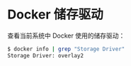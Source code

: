 # Docker 储存驱动

查看当前系统中 Docker 使用的储存驱动：

```bash
$ docker info | grep "Storage Driver"
Storage Driver: overlay2
```

